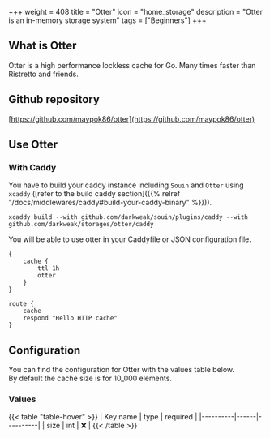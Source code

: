 +++
weight = 408
title = "Otter"
icon = "home_storage"
description = "Otter is an in-memory storage system"
tags = ["Beginners"]
+++

## What is Otter
Otter is a high performance lockless cache for Go. Many times faster than Ristretto and friends.

## Github repository
[https://github.com/maypok86/otter](https://github.com/maypok86/otter)

## Use Otter
### With Caddy
You have to build your caddy instance including `Souin` and `Otter` using `xcaddy` ([refer to the build caddy section]({{% relref "/docs/middlewares/caddy#build-your-caddy-binary" %}})).
```shell
xcaddy build --with github.com/darkweak/souin/plugins/caddy --with github.com/darkweak/storages/otter/caddy
```
You will be able to use otter in your Caddyfile or JSON configuration file.
```caddyfile
{
    cache {
        ttl 1h
        otter
    }
}

route {
    cache
    respond "Hello HTTP cache"
}
```

## Configuration
You can find the configuration for Otter with the values table below.  
By default the cache size is for 10_000 elements.

### Values
{{< table "table-hover" >}}
| Key name | type | required |
|----------|------|----------|
| size     | int  | ❌       |
{{< /table >}}
